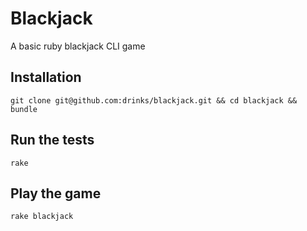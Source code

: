 # Blackjack

A basic ruby blackjack CLI game

## Installation

`git clone git@github.com:drinks/blackjack.git && cd blackjack && bundle`

## Run the tests

`rake`

## Play the game

`rake blackjack`
